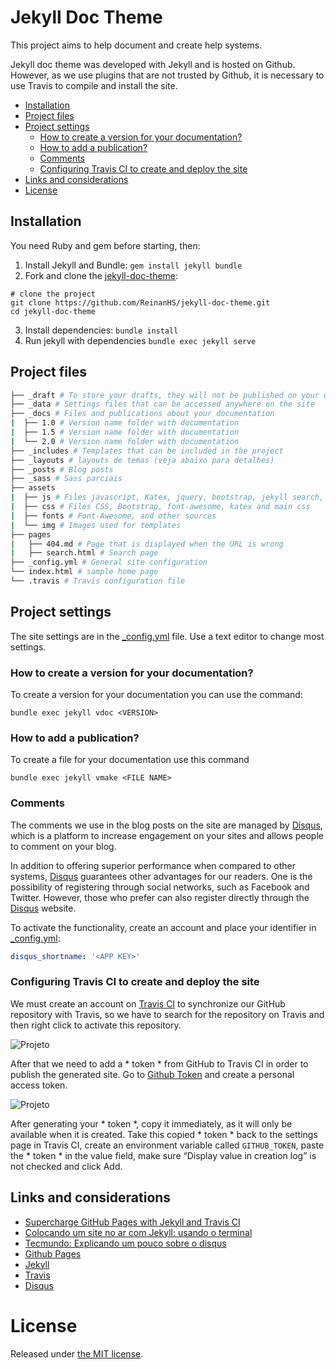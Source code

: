 # Jekyll Doc Theme
This project aims to help document and create help systems.

Jekyll doc theme was developed with Jekyll and is hosted on Github. However, as we use plugins that are not trusted by Github, it is necessary to use Travis to compile and install the site.

- [Installation]
- [Project files]
- [Project settings]
  - [How to create a version for your documentation?]
  - [How to add a publication?]
  - [Comments]
  - [Configuring Travis CI to create and deploy the site]
- [Links and considerations]
- [License]

## Installation
You need Ruby and gem before starting, then:
1. Install Jekyll and Bundle: `gem install jekyll bundle`
1. Fork and clone the [jekyll-doc-theme](https://github.com/ReinanHS/jekyll-doc-theme): 
```bach
# clone the project
git clone https://github.com/ReinanHS/jekyll-doc-theme.git
cd jekyll-doc-theme
```
3. Install dependencies: `bundle install`
4. Run jekyll with dependencies `bundle exec jekyll serve`
## Project files
```bash
├── _draft # To store your drafts, they will not be published on your website
├── _data # Settings files that can be accessed anywhere on the site
├── _docs # Files and publications about your documentation
|  ├── 1.0 # Version name folder with documentation
|  ├── 1.5 # Version name folder with documentation
|  └── 2.0 # Version name folder with documentation
├── _includes # Templates that can be included in the project
├── _layouts # layouts de temas (veja abaixo para detalhes)
├── _posts # Blog posts
├── _sass # Sass parciais 
├── assets
|  ├── js # Files javascript, Katex, jquery, bootstrap, jekyll search, 
|  ├── css # Files CSS, Bootstrap, font-awesome, katex and main css
|  ├── fonts # Font-Awesome, and other sources
|  └── img # Images used for templates
├── pages
|   ├── 404.md # Page that is displayed when the URL is wrong
|   ├── search.html # Search page
├── _config.yml # General site configuration
└── index.html # sample home page
└── .travis # Travis configuration file
```
## Project settings
The site settings are in the [_config.yml](_config.yml) file. Use a text editor to change most settings.
### How to create a version for your documentation?
To create a version for your documentation you can use the command:
```bach
bundle exec jekyll vdoc <VERSION>
```
### How to add a publication?
To create a file for your documentation use this command
```bach
bundle exec jekyll vmake <FILE NAME>
```
### Comments
The comments we use in the blog posts on the site are managed by [Disqus](http://disqus.com/), which is a platform to increase engagement on your sites and allows people to comment on your blog.

In addition to offering superior performance when compared to other systems, [Disqus](http://disqus.com/) guarantees other advantages for our readers. One is the possibility of registering through social networks, such as Facebook and Twitter. However, those who prefer can also register directly through the [Disqus](http://disqus.com/) website.

To activate the functionality, create an account and place your identifier in [_config.yml](_config.yml):
```yml
disqus_shortname: '<APP KEY>'
```
### Configuring Travis CI to create and deploy the site
We must create an account on [Travis CI](https://travis-ci.com/) to synchronize our GitHub repository with Travis, so we have to search for the repository on Travis and then right click to activate this repository.

![Projeto](https://miro.medium.com/max/1675/1*BwypOVhSR_DcGHRjrZI7BA.png)

After that we need to add a * token * from GitHub to Travis CI in order to publish the generated site. Go to [Github Token](https://github.com/settings/tokens) and create a personal access token.

![Projeto](https://miro.medium.com/max/2815/1*5fOAumDl3XCWD0h-Vhtfcw.png)

After generating your * token *, copy it immediately, as it will only be available when it is created. Take this copied * token * back to the settings page in Travis CI, create an environment variable called `GITHUB_TOKEN`, paste the * token * in the value field, make sure “Display value in creation log” is not checked and click Add.
## Links and considerations
- [Supercharge GitHub Pages with Jekyll and Travis CI](https://medium.com/@mcred/supercharge-github-pages-with-jekyll-and-travis-ci-699bc0bde075)
- [Colocando um site no ar com Jekyll: usando o terminal](https://jtemporal.com/do-tema-ao-ar/)
- [Tecmundo: Explicando um pouco sobre o disqus](https://www.tecmundo.com.br/institucional/104360-novidade-comentarios-tecmundo-testando-o-disqus.htm)
- [Github Pages](https://pages.github.com/)
- [Jekyll](https://jekyllrb.com/)
- [Travis](https://travis-ci.com/)
- [Disqus](http://disqus.com/)
# License
Released under [the MIT license](LICENSE).

[Installation]: #installation
[Project files]: #project-files
[Project settings]: #project-settings
[How to create a version for your documentation?]: #how-to-create-a-version-for-your-documentation
[How to add a publication?]: #how-to-add-a-publication
[Comments]: #comments
[Configuring Travis CI to create and deploy the site]: #configuring-travis-ci-to-create-and-deploy-the-site
[Links and considerations]: #links-and-considerations
[License]: #license 